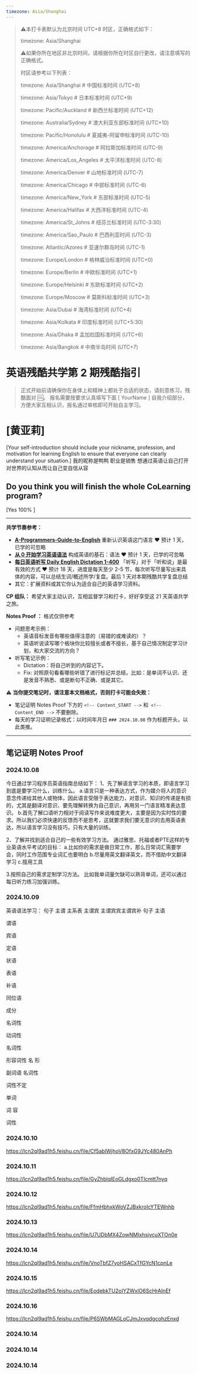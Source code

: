 ```yaml
---
timezone: Asia/Shanghai
---
```


> ⚠️本打卡表默认为北京时间 UTC+8 时区，正确格式如下：
>
> timezone: Asia/Shanghai
>
> ⚠️如果你所在地区非北京时间，请根据你所在时区自行更改，请注意填写的正确格式。
>
> 时区请参考以下列表：
>
> timezone: Asia/Shanghai # 中国标准时间 (UTC+8)
>
> timezone: Asia/Tokyo # 日本标准时间 (UTC+9)
>
> timezone: Pacific/Auckland # 新西兰标准时间 (UTC+12)
>
> timezone: Australia/Sydney # 澳大利亚东部标准时间 (UTC+10)
>
> timezone: Pacific/Honolulu # 夏威夷-阿留申标准时间 (UTC-10)
>
> timezone: America/Anchorage # 阿拉斯加标准时间 (UTC-9)
>
> timezone: America/Los_Angeles # 太平洋标准时间 (UTC-8)
>
> timezone: America/Denver # 山地标准时间 (UTC-7)
>
> timezone: America/Chicago # 中部标准时间 (UTC-6)
>
> timezone: America/New_York # 东部标准时间 (UTC-5)
>
> timezone: America/Halifax # 大西洋标准时间 (UTC-4)
>
> timezone: America/St_Johns # 纽芬兰标准时间 (UTC-3:30)
>
> timezone: America/Sao_Paulo # 巴西利亚时间 (UTC-3)
>
> timezone: Atlantic/Azores # 亚速尔群岛时间 (UTC-1)
>
> timezone: Europe/London # 格林威治标准时间 (UTC+0)
>
> timezone: Europe/Berlin # 中欧标准时间 (UTC+1)
>
> timezone: Europe/Helsinki # 东欧标准时间 (UTC+2)
>
> timezone: Europe/Moscow # 莫斯科标准时间 (UTC+3)
>
> timezone: Asia/Dubai # 海湾标准时间 (UTC+4)
>
> timezone: Asia/Kolkata # 印度标准时间 (UTC+5:30)
>
> timezone: Asia/Dhaka # 孟加拉国标准时间 (UTC+6)
>
> timezone: Asia/Bangkok # 中南半岛时间 (UTC+7)



# 英语残酷共学第 2 期残酷指引

> 正式开始前请确保你在身体上和精神上都处于合适的状态，请刻意练习，残酷面对 🆒。 报名需要按要求认真填写下面 [ YourName ] 自我介绍部分，方便大家互相认识，报名通过审核即可开始自主学习。

# [黄亚莉]

[Your self-introduction should include your nickname, profession, and motivation for learning English to ensure that everyone can clearly understand your situation.]
我的昵称是鸭鸭 职业是销售 想通过英语让自己打开对世界的认知从而让自己变自信从容
## Do you think you will finish the whole CoLearning program?

[Yes 100% ]

---

**共学节奏参考：**

- [**A-Programmers-Guide-to-English**](https://github.com/yujiangshui/A-Programmers-Guide-to-English) 重新认识英语这门语言 ❤️ 预计 1 天，已学的可忽略
- [**从 0 开始学习英语语法**](https://hzpt-inet-club.github.io/english-note/) 构成英语的基石：语法 ❤️ 预计 1 天，已学的可忽略
- [**每日英语听写 Daily English Dictation 1-400**](https://www.bilibili.com/video/BV1U7411a7xG?p=3&vd_source=bc0666711d2280c24d54945ab9c11146) 「听写」对于「听和说」是最有效的方式 ❤️ 预计 18 天，进度是每天至少 2-5 节，每次听写尽量写出来具体的内容，可以总结生词/概述所学/复盘。最后 1 天对本期残酷共学复盘总结
- 其它：扩展资料或其它你认为适合自己的英语学习资料。

**CP 组队：**  希望大家主动认识，互相监督学习和打卡，好好享受这 21 天英语共学之旅。

**Notes Proof ：** 格式仅供参考

- 问题思考示例：
  - 英语音标发音有哪些值得注意的（易错的或难读的）？
  - 英语听说读写哪个板块你比较擅长或者不擅长，基于自己情况制定学习计划，和大家交流的方向？
- 听写笔记示例：
  - Dictation：将自己听到的内容记下。
  - Fix: 对照原句看看哪些听错了进行标记并总结，比如：是单词不认识、还是发音不熟悉、或是断句不正确、或是其它。

⚠️ **当你提交笔记时，请注意本文档格式，否则打卡可能会失败：**

- 笔记证明 Notes Proof 下方的 `<!-- Content_START -->` 和` <!-- Content_END -->` 不要删除。
- 每天的学习证明记录格式：以时间年月日 `### 2024.10.08` 作为标题开头，以此类推。

---

## 笔记证明 Notes Proof

<!-- Content_START --> 

### 2024.10.08
今日通过学习程序员英语指南总结如下：
1、先了解语言学习的本质，即语言学习到底是要学习什么，训练什么。
a.语言只是一种表达方式，作为媒介将人的意识意念传递给其他人或物体，因此语言受限于表达能力，对意识、知识的传递是有损的，尤其是翻译对意识、要先理解转换为自己意识，再用另一门语言精准表达意识。
b.首先了解口语听力相对于阅读写作来说难度更大，主要是因为实时性的要求。所以我们必须快速的反馈而不是思考，这就要求我们要无意识的去用英语表达，所以语言学习没有技巧，只有大量的训练。

2、了解并找到适合自己的一些有效学习方法。
通过雅思、托福或者PTE这样的专业英语水平考试的目标：
a.比如你的需求是做日常工作，那么日常词汇需要学会，同时工作范围专业词汇也要明白
b.尽量用英文翻译英文，而不借助中文翻译学习
c.擅用工具

3.按照自己的需求定制学习方法。
比如我单词量欠缺可以熟背单词，还可以通过每日听力练习加强训练。

### 2024.10.09

英语语法学习：
句子 
主谓 主系表 主谓宾 主谓宾宾主谓宾补 
句子 
主语 

谓语 

宾语 

定语 

状语 

表语 

补语 

同位语 

成分 

名词性 

动词性 

名词性 

形容词性 名 形 

副词语 名词性 

词性不定 

单词 

词 容 

词性 



### 2024.10.10
https://lcn2ql9ad1h5.feishu.cn/file/Cf5ablWjhoV8OfxG9JYc480AnPh


### 2024.10.11
https://lcn2ql9ad1h5.feishu.cn/file/GyZhblqIEoGLdgxo0TIcmtt7nyq

### 2024.10.12
https://lcn2ql9ad1h5.feishu.cn/file/FfmHbhxkWoVZJBxkroIcYTEWnhb

### 2024.10.13
https://lcn2ql9ad1h5.feishu.cn/file/U7UDbMX4ZowNMIxhsjvcuXTOn0e

### 2024.10.14
https://lcn2ql9ad1h5.feishu.cn/file/VnoTbfZ7yoHSACxTfGYcN1cpnLe


### 2024.10.15
https://lcn2ql9ad1h5.feishu.cn/file/EodebkTU2oIYZWxlO6ScHrAInEf

### 2024.10.16
https://lcn2ql9ad1h5.feishu.cn/file/P6SWbMAGLoCJmJxvqdgcohzEnxd

### 2024.10.14
### 2024.10.14
### 2024.10.14






<!-- Content_END -->
